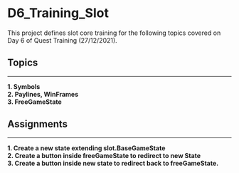 # D6_Training_Slot

This project defines slot core training for the following topics covered on Day 6 of Quest Training (27/12/2021).
## Topics
<hr>

**1. Symbols**
<br>
**2. Paylines, WinFrames**
<br>
**3. FreeGameState**

## Assignments
<hr>

**1. Create a new state extending slot.BaseGameState**
<br>
**2. Create a button inside freeGameState to redirect to new State**
<br>
**3. Create a button inside new state to redirect back to freeGameState.**

